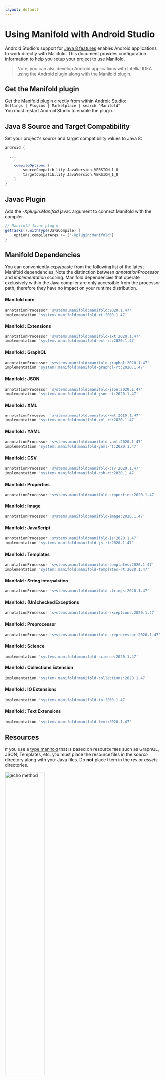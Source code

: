 ```yaml
---
layout: default
---
```


# Using Manifold with Android Studio

Android Studio's support for [Java 8 features](https://developer.android.com/studio/write/java8-support.html) enables
Android applications to work directly with Manifold. This document provides configuration information to help you setup
your project to use Manifold.

>Note, you can also develop Android applications with IntelliJ IDEA using the Android plugin along with the Manifold
>plugin. 

## Get the Manifold plugin
Get the Manifold plugin directly from within Android Studio:
<br>
`Settings | Plugins | Marketplace | search "Manifold"`
<br>
You must restart Android Studio to enable the plugin. 
 
## Java 8 Source and Target Compatibility 
Set your project's source and target compatibility values to Java 8:

```groovy
android {

  ...

    compileOptions {
        sourceCompatibility JavaVersion.VERSION_1_8
        targetCompatibility JavaVersion.VERSION_1_8
    }
}
```

## Javac Plugin
Add the *-Xplugin:Manifold* javac argument to connect Manifold with the compiler.

```groovy
// Manifold Javac plugin
getTasks().withType(JavaCompile) {
    options.compilerArgs += ['-Xplugin:Manifold']
}
```    

## Manifold Dependencies
You can conveniently copy/paste from the following list of the latest Manifold dependencies. Note the distinction
between *annotationProcessor* and *implementation* scoping. Manifold dependencies that operate exclusively within the
Java compiler are only accessible from the processor path, therefore they have no impact on your runtime distribution.

#### Manifold core
```groovy
annotationProcessor 'systems.manifold:manifold:2020.1.47'
implementation 'systems.manifold:manifold-rt:2020.1.47'
```
#### Manifold : Extensions
```groovy
annotationProcessor 'systems.manifold:manifold-ext:2020.1.47'
implementation 'systems.manifold:manifold-ext-rt:2020.1.47'
```
#### Manifold : GraphQL
```groovy
annotationProcessor 'systems.manifold:manifold-graphql:2020.1.47'
implementation 'systems.manifold:manifold-graphql-rt:2020.1.47'
```
#### Manifold : JSON
```groovy
annotationProcessor 'systems.manifold:manifold-json:2020.1.47'
implementation 'systems.manifold:manifold-json-rt:2020.1.47'
```
#### Manifold : XML
```groovy
annotationProcessor 'systems.manifold:manifold-xml:2020.1.47'
implementation 'systems.manifold:manifold-xml-rt:2020.1.47'
```
#### Manifold : YAML
```groovy
annotationProcessor 'systems.manifold:manifold-yaml:2020.1.47'
implementation 'systems.manifold:manifold-yaml-rt:2020.1.47'
```
#### Manifold : CSV
```groovy
annotationProcessor 'systems.manifold:manifold-csv:2020.1.47'
implementation 'systems.manifold:manifold-csb-rt:2020.1.47'
```
#### Manifold : Properties
```groovy
annotationProcessor 'systems.manifold:manifold-properties:2020.1.47'
```
#### Manifold : Image
```groovy
annotationProcessor 'systems.manifold:manifold-image:2020.1.47'
```
#### Manifold : JavaScript
```groovy
annotationProcessor 'systems.manifold:manifold-js:2020.1.47'
implementation 'systems.manifold:manifold-js-rt:2020.1.47'
```
#### Manifold : Templates
```groovy
annotationProcessor 'systems.manifold:manifold-templates:2020.1.47'
implementation 'systems.manifold:manifold-templates-rt:2020.1.47'
```
#### Manifold : String Interpolation
```groovy
annotationProcessor 'systems.manifold:manifold-strings:2020.1.47'
```
#### Manifold : (Un)checked Exceptions
```groovy
annotationProcessor 'systems.manifold:manifold-exceptions:2020.1.47'
```
#### Manifold : Preprocessor
```groovy
annotationProcessor 'systems.manifold:manifold-preprocessor:2020.1.47'
```
#### Manifold : Science
```groovy
implementation 'systems.manifold:manifold-science:2020.1.47'
```
#### Manifold : Collections Extension
```groovy
implementation 'systems.manifold:manifold-collections:2020.1.47'
```
#### Manifold : IO Extensions
```groovy
implementation 'systems.manifold:manifold-io:2020.1.47'
```
#### Manifold : Text Extensions
```groovy
implementation 'systems.manifold:manifold-text:2020.1.47'
```

## Resources

If you use a [type manifold](https://github.com/manifold-systems/manifold/tree/master/manifold-core-parent/manifold#the-big-picture)
that is based on resource files such as GraphQL, JSON, Templates, etc. you must place the resource files in the 
*source* directory along with your Java files.  Do **not** place them in the *res* or *assets* directories.
 
<p><img src="http://manifold.systems/images/android_resources.png" alt="echo method" width="50%" height="50%"/></p> 

